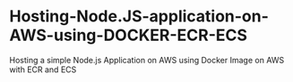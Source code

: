 # Hosting-Node.JS-application-on-AWS-using-DOCKER-ECR-ECS
Hosting a simple Node.js Application on AWS using Docker Image on AWS with ECR and ECS
